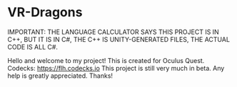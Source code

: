 # VR-Dragons
IMPORTANT: THE LANGUAGE CALCULATOR SAYS THIS PROJECT IS IN C++, BUT IT IS IN C#, THE C++ IS UNITY-GENERATED FILES, THE ACTUAL CODE IS ALL C#.

Hello and welcome to my project! This is created for Oculus Quest.
Codecks: https://flh.codecks.io
This project is still very much in beta. Any help is greatly appreciated. Thanks!
